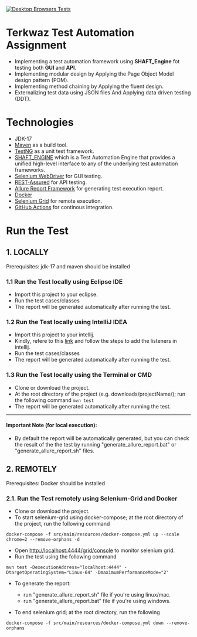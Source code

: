 [![Desktop Browsers Tests](https://github.com/hammad101088/Terkwaz-Automation-Task/actions/workflows/continuous-integration.yml/badge.svg)](https://github.com/hammad101088/Terkwaz-Automation-Task/actions/workflows/continuous-integration.yml)
# Terkwaz Test Automation Assignment

* Implementing a test automation framework using **SHAFT_Engine** fot testing both **GUI** and **API**.
* Implementing modular design by Applying the Page Object Model design pattern (POM).
* Implementing method chaining by Applying the fluent design.
* Externalizing test data using JSON files And Applying data driven testing (DDT).


# Technologies

* JDK-17
* [Maven](https://maven.apache.org/) as a build tool.
* [TestNG](https://testng.org/) as a unit test framework.
* [SHAFT_ENGINE](https://github.com/MohabMohie/SHAFT_ENGINE) which is a Test Automation Engine that provides a unified high-level interface to any of the underlying test automation frameworks.
* [Selenium WebDriver](https://www.selenium.dev/documentation/en/) for GUI testing.
* [REST-Assured](https://rest-assured.io/) for API testing.
* [Allure Report Framework](https://docs.qameta.io/allure/) for generating test execution report.
* [Docker](https://docs.docker.com/)
* [Selenium Grid](https://www.selenium.dev/documentation/grid/) for remote execution.
* [GitHub Actions](https://docs.github.com/en/actions) for continous integration.


# Run the Test
## 1. LOCALLY
Prerequisites: jdk-17 and maven should be installed

### 1.1 Run the Test locally using Eclipse IDE

* Import this project to your eclipse.
* Run the test cases/classes
* The report will be generated automatically after running the test.

### 1.2 Run the Test locally using IntelliJ IDEA

* Import this project to your intellij.
* Kindly, refere to this [link](https://github.com/MohabMohie/using_SHAFT_ENGINE) and follow the steps to add the listeners in intellij.
* Run the test cases/classes
* The report will be generated automatically after running the test.

### 1.3 Run the Test locally using the Terminal or CMD

* Clone or download the project.
* At the root directory of the project (e.g. downloads/projectName/); run the following command ```mvn test```
* The report will be generated automatically after running the test.

------------------

#### Important Note (for local execution):
- By default the report will be automatically generated, but you can check the result of the the test by running "generate_allure_report.bat" or "generate_allure_report.sh" files.

## 2. REMOTELY
Prerequisites: Docker should be installed

### 2.1. Run the Test remotely using Selenium-Grid and Docker
* Clone or download the project.
* To start selenium-grid using docker-compose; at the root directory of the project, run the following command <br />
```
docker-compose -f src/main/resources/docker-compose.yml up --scale chrome=2 --remove-orphans -d
```
* Open [http://localhost:4444/grid/console](http://localhost:4444/grid/console) to monitor selenium grid.
* Run the test using the following command <br />
```
mvn test -DexecutionAddress="localhost:4444" -DtargetOperatingSystem="Linux-64" -DmaximumPerformanceMode="2"
```
* To generate the report: <br />
    - run "generate_allure_report.sh" file if you're using linux/mac. <br />
    - run "generate_allure_report.bat" file if you're using windows.

* To end selenium grid; at the root directory, run the following
```
docker-compose -f src/main/resources/docker-compose.yml down --remove-orphans
```

